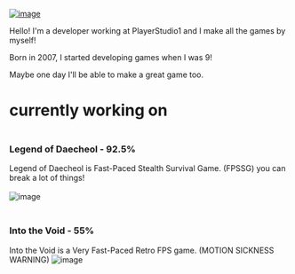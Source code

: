[![image](https://user-images.githubusercontent.com/81474787/155743936-de0aa582-a48c-4826-bd54-b257dcd27618.png)](https://www.playerstudio1.com)
<br>

Hello! I'm a developer working at PlayerStudio1 and I make all the games by myself!

Born in 2007, I started developing games when I was 9!

Maybe one day I'll be able to make a great game too.

# currently working on
### <br> Legend of Daecheol - 92.5%
Legend of Daecheol is Fast-Paced Stealth Survival Game. (FPSSG) you can break a lot of things!
<br><br>
![image](https://user-images.githubusercontent.com/81474787/198028291-f38c99bc-15bd-4507-b38f-a7fd3de4e4a9.png)
### <br> Into the Void - 55%
Into the Void is a Very Fast-Paced Retro FPS game. (MOTION SICKNESS WARNING)
![image](https://user-images.githubusercontent.com/81474787/155744656-6c3cfc8d-aee3-45fe-8e21-0d13abf5b83f.png)
